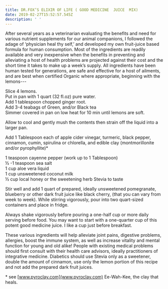 ```yaml
---
title: DR.FOX’S ELIXIR OF LIFE ( GOOD MEDICINE  JUICE  MIX)
date: 2019-02-27T15:52:57.545Z
description: ' '
---
```

After several years as a veterinarian evaluating the benefits and need for various nutrient supplements for our animal companions, I followed the adage of ‘physician heal thy self,’ and developed my own fruit-juice based formula for human consumption. Most of the ingredients are readily available and very inexpensive when the benefits in preventing and alleviating a host of health problems are projected against their cost and the short time it takes to make up a week’s supply. All ingredients have been human tested for generations, are safe and effective for a host of ailments, and are best when certified Organic where appropriate, beginning with the lemons---

Slice 4 lemons.\
Put in pan with 1 quart (32 fl.oz) pure water.\
Add 1 tablespoon chopped ginger root.\
Add 3-4 teabags of Green, and/or Black tea\
Simmer covered in pan on low heat for 10 min until lemons are soft.

Allow to cool and gently mush the contents then strain off the liquid into a larger pan.

Add 1 Tablespoon each of apple cider vinegar, turmeric, black pepper, cinnamon, cumin, spirulina or chlorella, and edible clay (montmorillonite and/or pyrophyllite)*

1 teaspoon cayenne pepper (work up to 1 Tablespoon)\
½ -1 teaspoon sea salt\
1 cup aloe vera liquid\
1 cup unsweetened coconut milk\
½ cup local honey or the sweetening herb Stevia to taste

Stir well and add 1 quart of prepared, ideally unsweetened pomegranate, blueberry or other dark fruit juice like black cherry, (that you can vary from week to week). While stirring vigorously, pour into two quart-sized containers and place in fridge.

Always shake vigorously before pouring a one-half cup or more daily serving before food. You may want to start with a one-quarter cup of this potent good medicine juice. I like a cup just before breakfast.

These various ingredients will help alleviate joint pains, digestive problems, allergies, boost the immune system, as well as increase vitality and mental function for young and old alike! People with existing medical problems should first consult with their health care advisors, ideally practitioners of integrative medicine. Diabetics should use Stevia only as a sweetener, double the amount of cinnamon, use only the lemon portion of this recipe and not add the prepared dark fruit juices.

\* see [www.pyroclay.com](www.pyroclay.com) Ee-Wah-Kee, the clay that heals.

